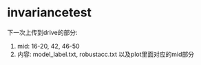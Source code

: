 # invariancetest

下一次上传到drive的部分:
1. mid: 16-20, 42, 46-50
2. 内容: model_label.txt, robustacc.txt 以及plot里面对应的mid部分
